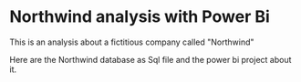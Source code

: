 # Northwind analysis with Power Bi
This is an analysis about a fictitious company called "Northwind"

Here are the Northwind database as Sql file and the power bi project about it.

